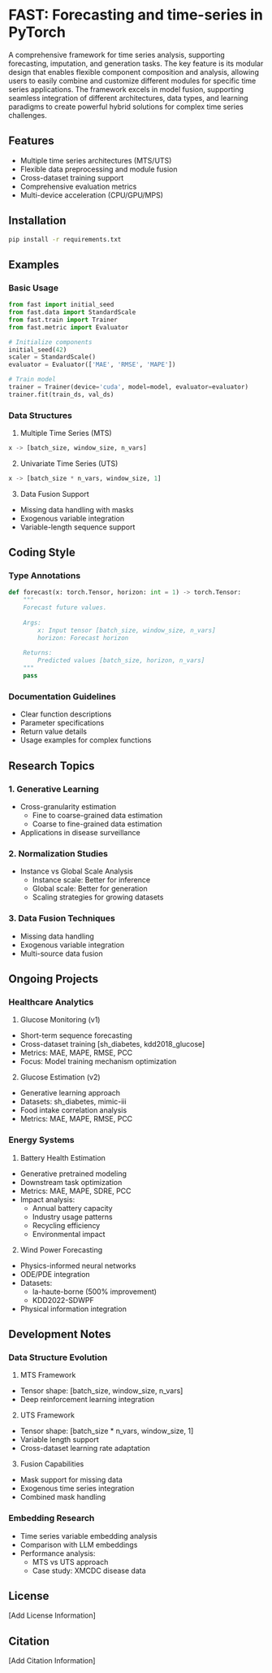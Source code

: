 # FAST: Forecasting and time-series in PyTorch

A comprehensive framework for time series analysis, supporting forecasting, imputation, and generation tasks. The key feature is its modular design that enables flexible component composition and analysis, allowing users to easily combine and customize different modules for specific time series applications. The framework excels in model fusion, supporting seamless integration of different architectures, data types, and learning paradigms to create powerful hybrid solutions for complex time series challenges.

## Features

- Multiple time series architectures (MTS/UTS)
- Flexible data preprocessing and module fusion
- Cross-dataset training support
- Comprehensive evaluation metrics
- Multi-device acceleration (CPU/GPU/MPS)

## Installation

```bash
pip install -r requirements.txt
```

## Examples

### Basic Usage

```python
from fast import initial_seed
from fast.data import StandardScale
from fast.train import Trainer
from fast.metric import Evaluator

# Initialize components
initial_seed(42)
scaler = StandardScale()
evaluator = Evaluator(['MAE', 'RMSE', 'MAPE'])

# Train model
trainer = Trainer(device='cuda', model=model, evaluator=evaluator)
trainer.fit(train_ds, val_ds)
```

### Data Structures

1. Multiple Time Series (MTS)
```python
x -> [batch_size, window_size, n_vars]
```

2. Univariate Time Series (UTS) 
```python
x -> [batch_size * n_vars, window_size, 1]
```

3. Data Fusion Support
- Missing data handling with masks
- Exogenous variable integration
- Variable-length sequence support

## Coding Style

### Type Annotations
```python
def forecast(x: torch.Tensor, horizon: int = 1) -> torch.Tensor:
    """
    Forecast future values.
    
    Args:
        x: Input tensor [batch_size, window_size, n_vars]
        horizon: Forecast horizon
    
    Returns:
        Predicted values [batch_size, horizon, n_vars]
    """
    pass
```

### Documentation Guidelines
- Clear function descriptions
- Parameter specifications
- Return value details
- Usage examples for complex functions

## Research Topics

### 1. Generative Learning
- Cross-granularity estimation
  - Fine to coarse-grained data estimation
  - Coarse to fine-grained data estimation
- Applications in disease surveillance

### 2. Normalization Studies
- Instance vs Global Scale Analysis
  - Instance scale: Better for inference
  - Global scale: Better for generation
  - Scaling strategies for growing datasets

### 3. Data Fusion Techniques
- Missing data handling
- Exogenous variable integration
- Multi-source data fusion

## Ongoing Projects

### Healthcare Analytics

1. Glucose Monitoring (v1)
- Short-term sequence forecasting
- Cross-dataset training [sh_diabetes, kdd2018_glucose]
- Metrics: MAE, MAPE, RMSE, PCC
- Focus: Model training mechanism optimization

2. Glucose Estimation (v2)
- Generative learning approach
- Datasets: sh_diabetes, mimic-iii
- Food intake correlation analysis
- Metrics: MAE, MAPE, RMSE, PCC

### Energy Systems

1. Battery Health Estimation
- Generative pretrained modeling
- Downstream task optimization
- Metrics: MAE, MAPE, SDRE, PCC
- Impact analysis:
  - Annual battery capacity
  - Industry usage patterns
  - Recycling efficiency
  - Environmental impact

2. Wind Power Forecasting
- Physics-informed neural networks
- ODE/PDE integration
- Datasets:
  - la-haute-borne (500% improvement)
  - KDD2022-SDWPF
- Physical information integration

## Development Notes

### Data Structure Evolution
1. MTS Framework
- Tensor shape: [batch_size, window_size, n_vars]
- Deep reinforcement learning integration

2. UTS Framework
- Tensor shape: [batch_size * n_vars, window_size, 1]
- Variable length support
- Cross-dataset learning rate adaptation

3. Fusion Capabilities
- Mask support for missing data
- Exogenous time series integration
- Combined mask handling

### Embedding Research
- Time series variable embedding analysis
- Comparison with LLM embeddings
- Performance analysis:
  - MTS vs UTS approach
  - Case study: XMCDC disease data

## License

[Add License Information]

## Citation

[Add Citation Information]
```